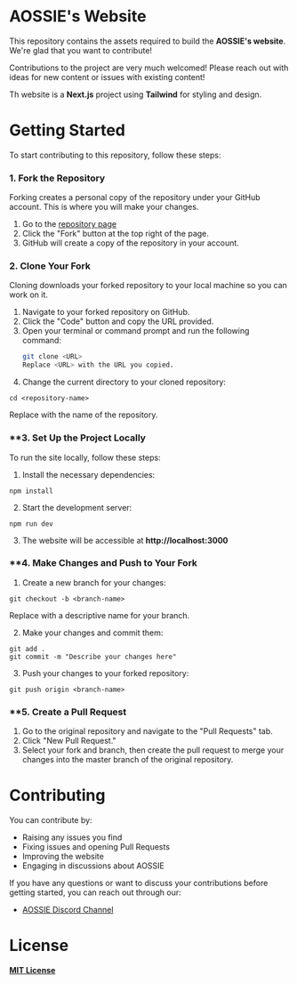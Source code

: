
# **AOSSIE's Website**

This repository contains the assets required to build the **AOSSIE's website**. We're glad that you want to contribute!

Contributions to the project are very much welcomed! Please reach out with ideas for new content or issues with existing content!

Th website is a **Next.js** project using **Tailwind** for styling and design.

# **Getting Started**
To start contributing to this repository, follow these steps:

### **1. Fork the Repository**
Forking creates a personal copy of the repository under your GitHub account. This is where you will make your changes.

1. Go to the [repository page](https://github.com/AOSSIE-Org/website)
2. Click the "Fork" button at the top right of the page.
3. GitHub will create a copy of the repository in your account.

### **2. Clone Your Fork**
Cloning downloads your forked repository to your local machine so you can work on it.

1. Navigate to your forked repository on GitHub.
2. Click the "Code" button and copy the URL provided.
3. Open your terminal or command prompt and run the following command:
   ```bash
   git clone <URL>
   Replace <URL> with the URL you copied.

4. Change the current directory to your cloned repository:
```
cd <repository-name>
```
Replace <repository-name> with the name of the repository.
### **3. Set Up the Project Locally
To run the site locally, follow these steps:

1. Install the necessary dependencies:
```
npm install
```
2. Start the development server:
```
npm run dev
```
3. The website will be accessible at **http://localhost:3000**

### **4. Make Changes and Push to Your Fork
1. Create a new branch for your changes:
```
git checkout -b <branch-name>
```
Replace <branch-name> with a descriptive name for your branch.

2. Make your changes and commit them:
```
git add .
git commit -m "Describe your changes here"
```
3. Push your changes to your forked repository:
```
git push origin <branch-name>
```
### **5. Create a Pull Request
1. Go to the original repository and navigate to the "Pull Requests" tab.
2. Click "New Pull Request."
3. Select your fork and branch, then create the pull request to merge your changes into the master branch of the original repository.

# **Contributing**
You can contribute by:

* Raising any issues you find
* Fixing issues and opening Pull Requests
* Improving the website
* Engaging in discussions about AOSSIE

If you have any questions or want to discuss your contributions before getting started, you can reach out through our:

* [AOSSIE Discord Channel](https://discord.com/invite/6mFZ2S846n)


# **License**

[**MIT License**](https://choosealicense.com/licenses/mit/)
